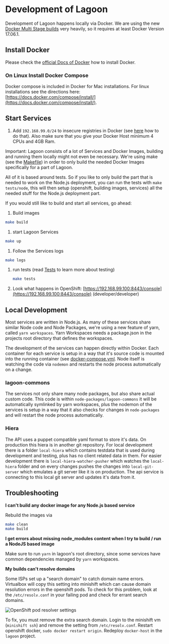 # Development of Lagoon

Development of Lagoon happens locally via Docker. We are using the new [Docker Multi Stage builds](https://docs.docker.com/engine/userguide/eng-image/multistage-build/) very heavily, so it requires at least Docker Version 17.06.1.

## Install Docker

Please check the [official Docs of Docker](https://docs.docker.com/engine/installation/) how to install Docker.

### On Linux Install Docker Compose

Docker compose is included in Docker for Mac installations. For linux installations see the directions here: [https://docs.docker.com/compose/install/](https://docs.docker.com/compose/install/).

## Start Services

1. Add `192.168.99.0/24` to insecure registries in Docker \(see [here](https://docs.docker.com/registry/insecure/) how to do that\). Also make sure that you give your Docker Host minimum 4 CPUs and 4GB Ram.

Important: Lagoon consists of a lot of Services and Docker Images, building and running them locally might not even be necessary. We're using make \(see the [Makefile](https://github.com/amazeeio/lagoon/blob/master/Makefile)\) in order to only build the needed Docker Images specifically for a part of Lagoon.

All of it is based around tests. So if you like to only build the part that is needed to work on the Node.js deployment, you can run the tests with `make tests/node`, this will then setup \(openshift, building images, services\) all the needed stuff for the Node.js deployment part.

If you would still like to build and start all services, go ahead:

1. Build images

```bash
make build
```

1. start Lagoon Services

```bash
make up
```

1. Follow the Services logs

```bash
make logs
```

1. run tests \(read [Tests](tests.md) to learn more about testing\)

   ```bash
   make tests
   ```

2. Look what happens in OpenShift: [https://192.168.99.100:8443/console](https://192.168.99.100:8443/console) \(developer/developer\)

## Local Development

Most services are written in Node.js. As many of these services share similar Node code and Node Packages, we're using a new feature of yarn, called `yarn workspaces`. Yarn Workspaces needs a package.json in the projects root directory that defines the workspaces.

The development of the services can happen directly within Docker. Each container for each service is setup in a way that it's source code is mounted into the running container \(see [docker-compose.yml](../using_lagoon/docker-compose_yml.md). Node itself is watching the code via `nodemon` and restarts the node process automatically on a change.

### lagoon-commons

The services not only share many node packages, but also share actual custom code. This code is within `node-packages/lagoon-commons` it will be automatically symlinked by yarn workspaces, plus the nodemon of the services is setup in a way that it also checks for changes in `node-packages` and will restart the node process automatically.

### Hiera

The API uses a puppet compatible yaml format to store it's data. On production this hiera is in another git repository. For local development there is a folder `local-hiera` which contains testdata that is used during development and testing, plus has no client related data in them. For easier development there is `local-hiera-watcher-pusher` which watches the `local-hiera` folder and on every changes pushes the changes into `local-git-server` which emulates a git server like it is on production. The api service is connecting to this local git server and updates it's data from it.

## Troubleshooting

**I can't build any docker image for any Node.js based service**

Rebuild the images via

```bash
make clean
make build
```

**I get errors about missing node\_modules content when I try to build / run a NodeJS based image**

Make sure to run `yarn` in lagoon's root directory, since some services have common dependencies managed by `yarn` workspaces.

**My builds can't resolve domains**

Some ISPs set up a "search domain" to catch domain name errors. Virtualbox will copy this setting into minishift which can cause domain resolution errors in the openshift pods. To check for this problem, look at the `/etc/resolv.conf` in your failing pod and check for errant search domains.

![OpenShift pod resolver settings](../../.gitbook/assets/pod_search_domains.jpg)

To fix, you must remove the extra search domain. Login to the minishift vm \(`minishift ssh`\) and remove the setting from `/etc/resolv.conf`. Restart openshift docker, `sudo docker restart origin`. Redeploy `docker-host` in the `lagoon` project.

